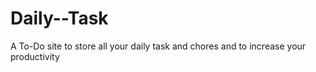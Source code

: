 # Daily--Task
A To-Do site to store all your daily task and chores and to increase your productivity

